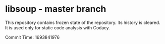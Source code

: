 # libsoup - master branch

This repository contains frozen state of the repository.
Its history is cleared. It is used only for static code
analysis with Codacy.

Commit Time: 1693841976